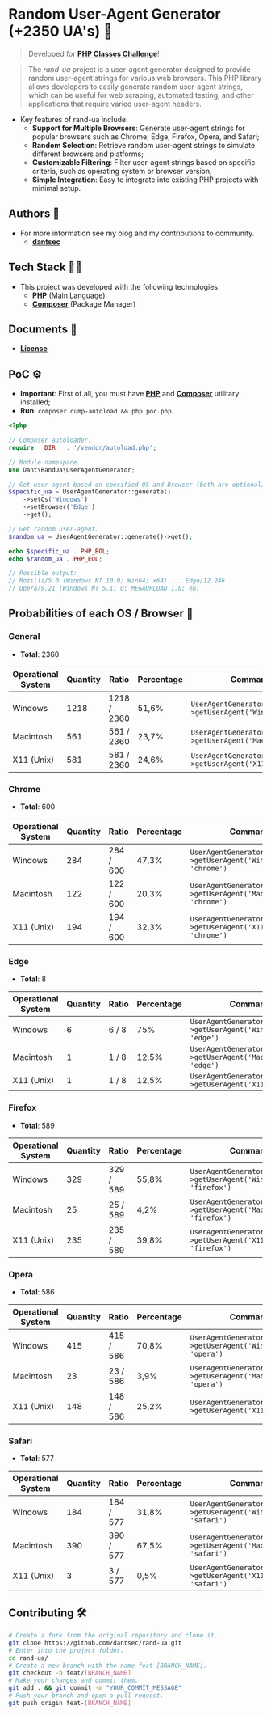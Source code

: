 # Random User-Agent Generator (+2350 UA's) 🤖

> Developed for [**PHP Classes Challenge**](https://www.phpclasses.org/blog/post/372-How-to-Win-a-Big-PHP-ElePHPant-Plush-Mascott-Every-Month-and-Innovation-Award-Certificates.html)!

> The _rand-ua_ project is a user-agent generator designed to provide random user-agent strings for various web browsers. This PHP library allows developers to easily generate random user-agent strings, which can be useful for web scraping, automated testing, and other applications that require varied user-agent headers.

- Key features of rand-ua include:
  - **Support for Multiple Browsers**: Generate user-agent strings for popular browsers such as Chrome, Edge, Firefox, Opera, and Safari;
  - **Random Selection**: Retrieve random user-agent strings to simulate different browsers and platforms;
  - **Customizable Filtering**: Filter user-agent strings based on specific criteria, such as operating system or browser version;
  - **Simple Integration**: Easy to integrate into existing PHP projects with minimal setup.

## Authors 👥

- For more information see my blog and my contributions to community.
  - [**dantsec**](https://www.github.com/dantsec)

## Tech Stack 🧑‍💻

- This project was developed with the following technologies:
  - [**PHP**](https://www.php.net/) (Main Language)
  - [**Composer**](https://getcomposer.org/) (Package Manager)

## Documents 📂

- [**License**](./LICENSE)

## PoC ⚙️

- **Important**: First of all, you must have [**PHP**](https://www.php.net/) and [**Composer**](https://getcomposer.org/) utilitary installed; 
- **Run**: `composer dump-autoload && php poc.php`.

```php
<?php

// Composer autoloader.
require __DIR__ . '/vendor/autoload.php';

// Module namespace.
use Dant\RandUa\UserAgentGenerator;

// Get user-agent based on specified OS and Browser (both are optional).
$specific_ua = UserAgentGenerator::generate()
    ->setOs('Windows')
    ->setBrowser('Edge')
    ->get();

// Get random user-agent.
$random_ua = UserAgentGenerator::generate()->get();

echo $specific_ua . PHP_EOL;
echo $random_ua . PHP_EOL;

// Possible output:
// Mozilla/5.0 (Windows NT 10.0; Win64; x64) ... Edge/12.246
// Opera/9.21 (Windows NT 5.1; U; MEGAUPLOAD 1.0; en)
```

## Probabilities of each OS / Browser 🎲

### General

- **Total**: 2360

| Operational System  | Quantity   | Ratio       | Percentage | Command                                                          |
| ------------------- | ---------- | ----------- | ---------- | ---------------------------------------------------------------- |
| Windows             | 1218       | 1218 / 2360 | 51,6%      | `UserAgentGenerator::create()->getUserAgent('Windows')`          |
| Macintosh           | 561        | 561 / 2360  | 23,7%      | `UserAgentGenerator::create()->getUserAgent('Macintosh')`        |
| X11 (Unix)          | 581        | 581 / 2360  | 24,6%      | `UserAgentGenerator::create()->getUserAgent('X11')`              |

### Chrome

- **Total**: 600

| Operational System  | Quantity   | Ratio     | Percentage | Command                                                             |
| ------------------- | ---------- | --------- | ---------- | ------------------------------------------------------------------- |
| Windows             | 284        | 284 / 600 | 47,3%      | `UserAgentGenerator::create()->getUserAgent('Windows', 'chrome')`   |
| Macintosh           | 122        | 122 / 600 | 20,3%      | `UserAgentGenerator::create()->getUserAgent('Macintosh', 'chrome')` |
| X11 (Unix)          | 194        | 194 / 600 | 32,3%      | `UserAgentGenerator::create()->getUserAgent('X11', 'chrome')`       |

### Edge

- **Total**: 8

| Operational System  | Quantity   | Ratio     | Percentage | Command                                                           |
| ------------------- | ---------- | --------- | ---------- | ----------------------------------------------------------------- |
| Windows             | 6          | 6 / 8     | 75%        | `UserAgentGenerator::create()->getUserAgent('Windows', 'edge')`   |
| Macintosh           | 1          | 1 / 8     | 12,5%      | `UserAgentGenerator::create()->getUserAgent('Macintosh', 'edge')` |
| X11 (Unix)          | 1          | 1 / 8     | 12,5%      | `UserAgentGenerator::create()->getUserAgent('X11', 'edge')`       |

### Firefox

- **Total**: 589

| Operational System  | Quantity   | Ratio     | Percentage | Command                                                             |
| ------------------- | ---------- | --------- | ---------- | --------------------------------------------------------------------|
| Windows             | 329        | 329 / 589 | 55,8%      | `UserAgentGenerator::create()->getUserAgent('Windows', 'firefox')`  |
| Macintosh           | 25         | 25 / 589  | 4,2%       | `UserAgentGenerator::create()->getUserAgent('Macintosh', 'firefox')`|
| X11 (Unix)          | 235        | 235 / 589 | 39,8%      | `UserAgentGenerator::create()->getUserAgent('X11', 'firefox')`      |

### Opera

- **Total**: 586

| Operational System  | Quantity   | Ratio     | Percentage | Command                                                            |
| ------------------- | ---------- | --------- | ---------- | ------------------------------------------------------------------ |
| Windows             | 415        | 415 / 586 | 70,8%      | `UserAgentGenerator::create()->getUserAgent('Windows', 'opera')`   |
| Macintosh           | 23         | 23 / 586  | 3,9%       | `UserAgentGenerator::create()->getUserAgent('Macintosh', 'opera')` |
| X11 (Unix)          | 148        | 148 / 586 | 25,2%      | `UserAgentGenerator::create()->getUserAgent('X11', 'opera')`       |

### Safari

- **Total**: 577

| Operational System  | Quantity   | Ratio     | Percentage | Command                                                             |
| ------------------- | ---------- | --------- | ---------- | ------------------------------------------------------------------- |
| Windows             | 184        | 184 / 577 | 31,8%      | `UserAgentGenerator::create()->getUserAgent('Windows', 'safari')`   |
| Macintosh           | 390        | 390 / 577 | 67,5%      | `UserAgentGenerator::create()->getUserAgent('Macintosh', 'safari')` |
| X11 (Unix)          | 3          | 3 / 577   | 0,5%       | `UserAgentGenerator::create()->getUserAgent('X11', 'safari')`       |

## Contributing 🛠️

```bash
# Create a fork from the original repository and clone it.
git clone https://github.com/dantsec/rand-ua.git
# Enter into the project folder.
cd rand-ua/
# Create a new branch with the name feat-[BRANCH_NAME].
git checkout -b feat/[BRANCH_NAME]
# Make your changes and commit them.
git add . && git commit -m "YOUR_COMMIT_MESSAGE"
# Push your branch and open a pull request.
git push origin feat-[BRANCH_NAME]
```
